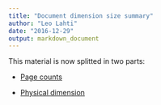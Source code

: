 ```yaml
---
title: "Document dimension size summary"
author: "Leo Lahti"
date: "2016-12-29"
output: markdown_document
---
```


This material is now splitted in two parts:

  * [Page counts](pagecount.md)

  * [Physical dimension](dimension.md)


